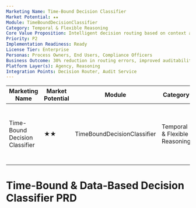 ```yaml
---
Marketing Name: Time-Bound Decision Classifier
Market Potential: ★★
Module: TimeBoundDecisionClassifier
Category: Temporal & Flexible Reasoning
Core Value Proposition: Intelligent decision routing based on context and constraints
Priority: P2
Implementation Readiness: Ready
License Tier: Enterprise
Personas: Process Owners, End Users, Compliance Officers
Business Outcome: 30% reduction in routing errors, improved auditability, increased confidence
Platform Layer(s): Agency, Reasoning
Integration Points: Decision Router, Audit Service
---
```


| Marketing Name                | Market Potential | Module                    | Category                      | Core Value Proposition                              | Priority | Implementation Readiness | License Tier | Personas                        | Business Outcome                                                      | Platform Layer(s)           | Integration Points                  |
|-------------------------------|------------------|---------------------------|-------------------------------|----------------------------------------------------|----------|-------------------------|--------------|-----------------------------------|-----------------------------------------------------------------------|-----------------------------|-------------------------------------|
| Time-Bound Decision Classifier| ★★               | TimeBoundDecisionClassifier| Temporal & Flexible Reasoning | Intelligent decision routing based on context and constraints | P2       | Ready                  | Enterprise   | Process Owners, End Users, Compliance Officers | 30% reduction in routing errors, improved auditability, increased confidence | Agency, Reasoning           | Decision Router, Audit Service         |

# Time-Bound & Data-Based Decision Classifier PRD 